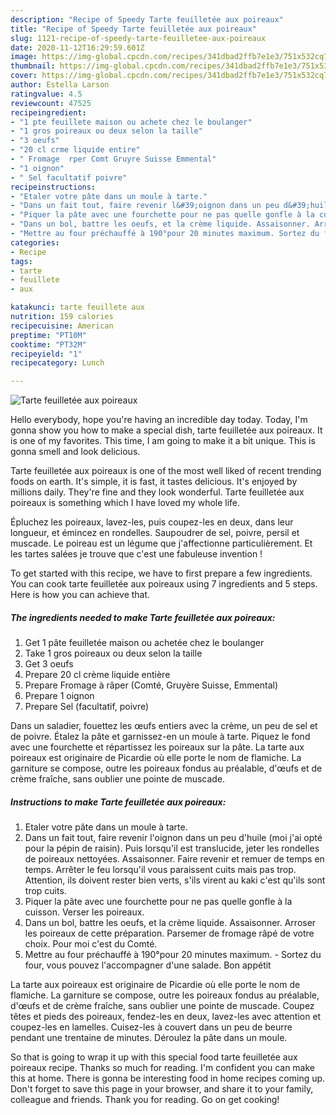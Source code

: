 ```yaml
---
description: "Recipe of Speedy Tarte feuilletée aux poireaux"
title: "Recipe of Speedy Tarte feuilletée aux poireaux"
slug: 1121-recipe-of-speedy-tarte-feuilletee-aux-poireaux
date: 2020-11-12T16:29:59.601Z
image: https://img-global.cpcdn.com/recipes/341dbad2ffb7e1e3/751x532cq70/tarte-feuilletee-aux-poireaux-photo-principale-de-la-recette.jpg
thumbnail: https://img-global.cpcdn.com/recipes/341dbad2ffb7e1e3/751x532cq70/tarte-feuilletee-aux-poireaux-photo-principale-de-la-recette.jpg
cover: https://img-global.cpcdn.com/recipes/341dbad2ffb7e1e3/751x532cq70/tarte-feuilletee-aux-poireaux-photo-principale-de-la-recette.jpg
author: Estella Larson
ratingvalue: 4.5
reviewcount: 47525
recipeingredient:
- "1 pte feuillete maison ou achete chez le boulanger"
- "1 gros poireaux ou deux selon la taille"
- "3 oeufs"
- "20 cl crme liquide entire"
- " Fromage  rper Comt Gruyre Suisse Emmental"
- "1 oignon"
- " Sel facultatif poivre"
recipeinstructions:
- "Etaler votre pâte dans un moule à tarte."
- "Dans un fait tout, faire revenir l&#39;oignon dans un peu d&#39;huile (moi j&#39;ai opté pour la pépin de raisin). Puis lorsqu&#39;il est translucide, jeter les rondelles de poireaux nettoyées. Assaisonner. Faire revenir et remuer de temps en temps. Arrêter le feu lorsqu&#39;il vous paraissent cuits mais pas trop. Attention, ils doivent rester bien verts, s&#39;ils virent au kaki c&#39;est qu&#39;ils sont trop cuits."
- "Piquer la pâte avec une fourchette pour ne pas quelle gonfle à la cuisson. Verser les poireaux."
- "Dans un bol, battre les oeufs, et la crème liquide. Assaisonner. Arroser les poireaux de cette préparation. Parsemer de fromage râpé de votre choix. Pour moi c&#39;est du Comté."
- "Mettre au four préchauffé à 190°pour 20 minutes maximum. Sortez du four, vous pouvez l&#39;accompagner d&#39;une salade. Bon appétit"
categories:
- Recipe
tags:
- tarte
- feuillete
- aux

katakunci: tarte feuillete aux 
nutrition: 159 calories
recipecuisine: American
preptime: "PT10M"
cooktime: "PT32M"
recipeyield: "1"
recipecategory: Lunch

---
```



![Tarte feuilletée aux poireaux](https://img-global.cpcdn.com/recipes/341dbad2ffb7e1e3/751x532cq70/tarte-feuilletee-aux-poireaux-photo-principale-de-la-recette.jpg)

Hello everybody, hope you're having an incredible day today. Today, I'm gonna show you how to make a special dish, tarte feuilletée aux poireaux. It is one of my favorites. This time, I am going to make it a bit unique. This is gonna smell and look delicious.

Tarte feuilletée aux poireaux is one of the most well liked of recent trending foods on earth. It's simple, it is fast, it tastes delicious. It's enjoyed by millions daily. They're fine and they look wonderful. Tarte feuilletée aux poireaux is something which I have loved my whole life.

Épluchez les poireaux, lavez-les, puis coupez-les en deux, dans leur longueur, et émincez en rondelles. Saupoudrer de sel, poivre, persil et muscade. Le poireau est un légume que j&#39;affectionne particulièrement. Et les tartes salées je trouve que c&#39;est une fabuleuse invention !


To get started with this recipe, we have to first prepare a few ingredients. You can cook tarte feuilletée aux poireaux using 7 ingredients and 5 steps. Here is how you can achieve that.

<!--inarticleads1-->

##### The ingredients needed to make Tarte feuilletée aux poireaux:

1. Get 1 pâte feuilletée maison ou achetée chez le boulanger
1. Take 1 gros poireaux ou deux selon la taille
1. Get 3 oeufs
1. Prepare 20 cl crème liquide entière
1. Prepare  Fromage à râper (Comté, Gruyère Suisse, Emmental)
1. Prepare 1 oignon
1. Prepare  Sel (facultatif, poivre)


Dans un saladier, fouettez les œufs entiers avec la crème, un peu de sel et de poivre. Étalez la pâte et garnissez-en un moule à tarte. Piquez le fond avec une fourchette et répartissez les poireaux sur la pâte. La tarte aux poireaux est originaire de Picardie où elle porte le nom de flamiche. La garniture se compose, outre les poireaux fondus au préalable, d&#39;œufs et de crème fraîche, sans oublier une pointe de muscade. 

<!--inarticleads2-->

##### Instructions to make Tarte feuilletée aux poireaux:

1. Etaler votre pâte dans un moule à tarte.
1. Dans un fait tout, faire revenir l&#39;oignon dans un peu d&#39;huile (moi j&#39;ai opté pour la pépin de raisin). Puis lorsqu&#39;il est translucide, jeter les rondelles de poireaux nettoyées. Assaisonner. Faire revenir et remuer de temps en temps. Arrêter le feu lorsqu&#39;il vous paraissent cuits mais pas trop. Attention, ils doivent rester bien verts, s&#39;ils virent au kaki c&#39;est qu&#39;ils sont trop cuits.
1. Piquer la pâte avec une fourchette pour ne pas quelle gonfle à la cuisson. Verser les poireaux.
1. Dans un bol, battre les oeufs, et la crème liquide. Assaisonner. Arroser les poireaux de cette préparation. Parsemer de fromage râpé de votre choix. Pour moi c&#39;est du Comté.
1. Mettre au four préchauffé à 190°pour 20 minutes maximum. - Sortez du four, vous pouvez l&#39;accompagner d&#39;une salade. Bon appétit


La tarte aux poireaux est originaire de Picardie où elle porte le nom de flamiche. La garniture se compose, outre les poireaux fondus au préalable, d&#39;œufs et de crème fraîche, sans oublier une pointe de muscade. Coupez têtes et pieds des poireaux, fendez-les en deux, lavez-les avec attention et coupez-les en lamelles. Cuisez-les à couvert dans un peu de beurre pendant une trentaine de minutes. Déroulez la pâte dans un moule. 

So that is going to wrap it up with this special food tarte feuilletée aux poireaux recipe. Thanks so much for reading. I'm confident you can make this at home. There is gonna be interesting food in home recipes coming up. Don't forget to save this page in your browser, and share it to your family, colleague and friends. Thank you for reading. Go on get cooking!

